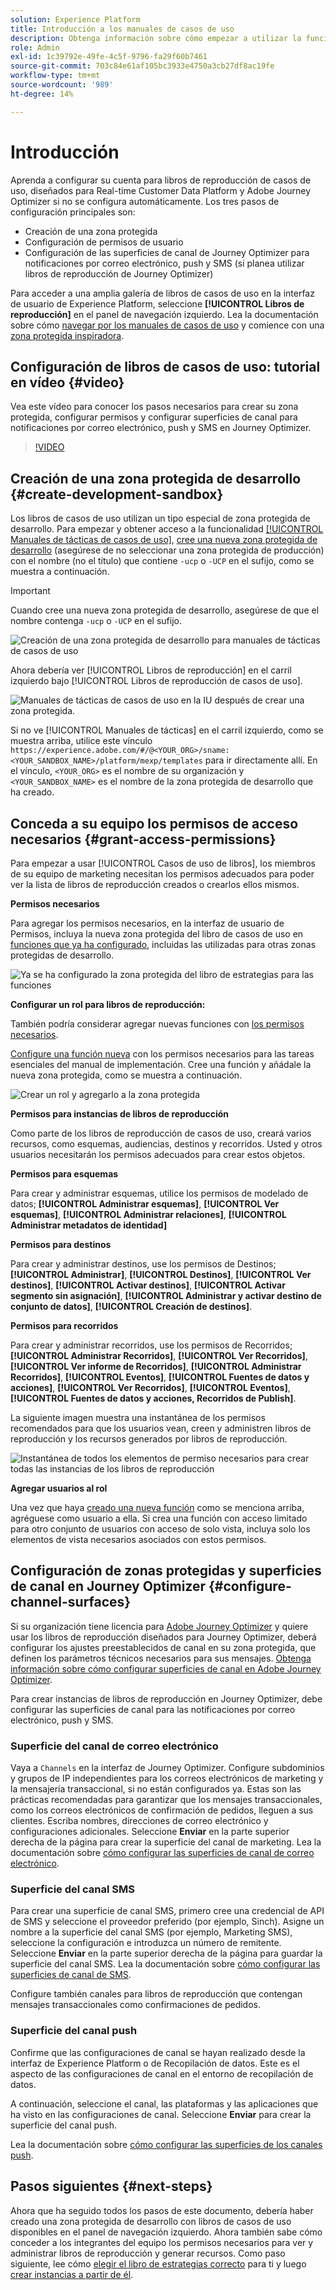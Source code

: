 ```yaml
---
solution: Experience Platform
title: Introducción a los manuales de casos de uso
description: Obtenga información sobre cómo empezar a utilizar la funcionalidad de manuales de tácticas de casos de uso.
role: Admin
exl-id: 1c39792e-49fe-4c5f-9796-fa29f60b7461
source-git-commit: 703c84e61af105bc3933e4750a3cb27df8ac19fe
workflow-type: tm+mt
source-wordcount: '989'
ht-degree: 14%

---
```



# Introducción 

Aprenda a configurar su cuenta para libros de reproducción de casos de uso, diseñados para Real-time Customer Data Platform y Adobe Journey Optimizer si no se configura automáticamente. Los tres pasos de configuración principales son:

* Creación de una zona protegida
* Configuración de permisos de usuario
* Configuración de las superficies de canal de Journey Optimizer para notificaciones por correo electrónico, push y SMS (si planea utilizar libros de reproducción de Journey Optimizer)

Para acceder a una amplia galería de libros de casos de uso en la interfaz de usuario de Experience Platform, seleccione **[!UICONTROL Libros de reproducción]** en el panel de navegación izquierdo. Lea la documentación sobre cómo [navegar por los manuales de casos de uso](../playbooks/navigate.md) y comience con una [zona protegida inspiradora](../playbooks/navigate.md).

## Configuración de libros de casos de uso: tutorial en vídeo {#video}

Vea este vídeo para conocer los pasos necesarios para crear su zona protegida, configurar permisos y configurar superficies de canal para notificaciones por correo electrónico, push y SMS en Journey Optimizer.

>[!VIDEO](https://video.tv.adobe.com/v/3426987?learn=on)

## Creación de una zona protegida de desarrollo {#create-development-sandbox}

Los libros de casos de uso utilizan un tipo especial de zona protegida de desarrollo. Para empezar y obtener acceso a la funcionalidad [[!UICONTROL Manuales de tácticas de casos de uso]](/help/use-case-playbooks/playbooks/overview.md), [cree una nueva zona protegida de desarrollo](/help/sandboxes/ui/user-guide.md#create) (asegúrese de no seleccionar una zona protegida de producción) con el nombre (no el título) que contiene `-ucp` o `-UCP` en el sufijo, como se muestra a continuación.

>[!IMPORTANT]
>
>Cuando cree una nueva zona protegida de desarrollo, asegúrese de que el nombre contenga `-ucp` o `-UCP` en el sufijo.


![Creación de una zona protegida de desarrollo para manuales de tácticas de casos de uso](/help/use-case-playbooks/assets/playbooks/get-started/create-sandbox-ucp.png)

Ahora debería ver [!UICONTROL Libros de reproducción] en el carril izquierdo bajo [!UICONTROL Libros de reproducción de casos de uso].

![Manuales de tácticas de casos de uso en la IU después de crear una zona protegida.](/help/use-case-playbooks/assets/playbooks/get-started/ucp-sandbox-in-ui.png)

Si no ve [!UICONTROL Manuales de tácticas] en el carril izquierdo, como se muestra arriba, utilice este vínculo `https://experience.adobe.com/#/@<YOUR_ORG>/sname:<YOUR_SANDBOX_NAME>/platform/mexp/templates` para ir directamente allí. En el vínculo, `<YOUR_ORG>` es el nombre de su organización y `<YOUR_SANDBOX_NAME>` es el nombre de la zona protegida de desarrollo que ha creado.

## Conceda a su equipo los permisos de acceso necesarios {#grant-access-permissions}

Para empezar a usar [!UICONTROL Casos de uso de libros], los miembros de su equipo de marketing necesitan los permisos adecuados para poder ver la lista de libros de reproducción creados o crearlos ellos mismos.

**Permisos necesarios**

Para agregar los permisos necesarios, en la interfaz de usuario de Permisos, incluya la nueva zona protegida del libro de casos de uso en [funciones que ya ha configurado](/help/access-control/abac/ui/permissions.md#managing-sandboxes-for-role), incluidas las utilizadas para otras zonas protegidas de desarrollo.

![Ya se ha configurado la zona protegida del libro de estrategias para las funciones](/help/use-case-playbooks/assets/playbooks/get-started/permissions-to-existing-roles.png)

**Configurar un rol para libros de reproducción:**

También podría considerar agregar nuevas funciones con [los permisos necesarios](/help/access-control/home.md#sandboxes-and-permissions).

[Configure una función nueva](/help/access-control/abac/ui/permissions.md) con los permisos necesarios para las tareas esenciales del manual de implementación. Cree una función y añádale la nueva zona protegida, como se muestra a continuación.

![Crear un rol y agregarlo a la zona protegida](/help/use-case-playbooks/assets/playbooks/get-started/create-new-role.png)

**Permisos para instancias de libros de reproducción**

Como parte de los libros de reproducción de casos de uso, creará varios recursos, como esquemas, audiencias, destinos y recorridos. Usted y otros usuarios necesitarán los permisos adecuados para crear estos objetos.

**Permisos para esquemas**

Para crear y administrar esquemas, utilice los permisos de modelado de datos; **[!UICONTROL Administrar esquemas]**, **[!UICONTROL Ver esquemas]**, **[!UICONTROL Administrar relaciones]**, **[!UICONTROL Administrar metadatos de identidad]**

**Permisos para destinos**

Para crear y administrar destinos, use los permisos de Destinos; **[!UICONTROL Administrar]**, **[!UICONTROL Destinos]**, **[!UICONTROL Ver destinos]**, **[!UICONTROL Activar destinos]**, **[!UICONTROL Activar segmento sin asignación]**, **[!UICONTROL Administrar y activar destino de conjunto de datos]**, **[!UICONTROL Creación de destinos]**.

**Permisos para recorridos**

Para crear y administrar recorridos, use los permisos de Recorridos; **[!UICONTROL Administrar Recorridos]**, **[!UICONTROL Ver Recorridos]**, **[!UICONTROL Ver informe de Recorridos]**, **[!UICONTROL Administrar Recorridos]**, **[!UICONTROL Eventos]**, **[!UICONTROL Fuentes de datos y acciones]**, **[!UICONTROL Ver Recorridos]**, **[!UICONTROL Eventos]**, **[!UICONTROL Fuentes de datos y acciones, Recorridos de Publish]**.

La siguiente imagen muestra una instantánea de los permisos recomendados para que los usuarios vean, creen y administren libros de reproducción y los recursos generados por libros de reproducción.

![Instantánea de todos los elementos de permiso necesarios para crear todas las instancias de los libros de reproducción](/help/use-case-playbooks/assets/playbooks/get-started/permission-snapshot.png)

**Agregar usuarios al rol**

Una vez que haya [creado una nueva función](/help/access-control/abac/ui/permissions.md#managing-users-for-role) como se menciona arriba, agréguese como usuario a ella. Si crea una función con acceso limitado para otro conjunto de usuarios con acceso de solo vista, incluya solo los elementos de vista necesarios asociados con estos permisos.

## Configuración de zonas protegidas y superficies de canal en Journey Optimizer {#configure-channel-surfaces}

Si su organización tiene licencia para [Adobe Journey Optimizer](https://experienceleague.adobe.com/docs/journey-optimizer/using/ajo-home.html?lang=es) y quiere usar los libros de reproducción diseñados para Journey Optimizer, deberá configurar los ajustes preestablecidos de canal en su zona protegida, que definen los parámetros técnicos necesarios para sus mensajes. [Obtenga información sobre cómo configurar superficies de canal en Adobe Journey Optimizer](https://experienceleague.adobe.com/docs/journey-optimizer/using/configuration/channel-surfaces.html?lang=es).

Para crear instancias de libros de reproducción en Journey Optimizer, debe configurar las superficies de canal para las notificaciones por correo electrónico, push y SMS.

### Superficie del canal de correo electrónico

Vaya a `Channels` en la interfaz de Journey Optimizer. Configure subdominios y grupos de IP independientes para los correos electrónicos de marketing y la mensajería transaccional, si no están configurados ya. Estas son las prácticas recomendadas para garantizar que los mensajes transaccionales, como los correos electrónicos de confirmación de pedidos, lleguen a sus clientes. Escriba nombres, direcciones de correo electrónico y configuraciones adicionales. Seleccione **Enviar** en la parte superior derecha de la página para crear la superficie del canal de marketing. Lea la documentación sobre [cómo configurar las superficies de canal de correo electrónico](https://experienceleague.adobe.com/docs/journey-optimizer/using/email/configure-email/email-settings.html).

### Superficie del canal SMS

Para crear una superficie de canal SMS, primero cree una credencial de API de SMS y seleccione el proveedor preferido (por ejemplo, Sinch). Asigne un nombre a la superficie del canal SMS (por ejemplo, Marketing SMS), seleccione la configuración e introduzca un número de remitente. Seleccione **Enviar** en la parte superior derecha de la página para guardar la superficie del canal SMS. Lea la documentación sobre [cómo configurar las superficies de canal de SMS](https://experienceleague.adobe.com/docs/journey-optimizer/using/sms/sms-configuration.html?lang=es#message-preset-sms).

Configure también canales para libros de reproducción que contengan mensajes transaccionales como confirmaciones de pedidos.

### Superficie del canal push

Confirme que las configuraciones de canal se hayan realizado desde la interfaz de Experience Platform o de Recopilación de datos. Este es el aspecto de las configuraciones de canal en el entorno de recopilación de datos.

<!-- ![Channel configurations in Data collections](/help/use-case-playbooks/assets/playbooks/get-started/.png) -->

A continuación, seleccione el canal, las plataformas y las aplicaciones que ha visto en las configuraciones de canal. Seleccione **Enviar** para crear la superficie del canal push.

Lea la documentación sobre [cómo configurar las superficies de los canales push](https://experienceleague.adobe.com/docs/journey-optimizer/using/push/push-config/push-configuration.html).

## Pasos siguientes {#next-steps}

Ahora que ha seguido todos los pasos de este documento, debería haber creado una zona protegida de desarrollo con libros de casos de uso disponibles en el panel de navegación izquierdo. Ahora también sabe cómo conceder a los integrantes del equipo los permisos necesarios para ver y administrar libros de reproducción y generar recursos. Como paso siguiente, lee cómo [elegir el libro de estrategias correcto](/help/use-case-playbooks/playbooks/choose.md) para ti y luego [crear instancias a partir de él](/help/use-case-playbooks/playbooks/create-share-reuse.md).
